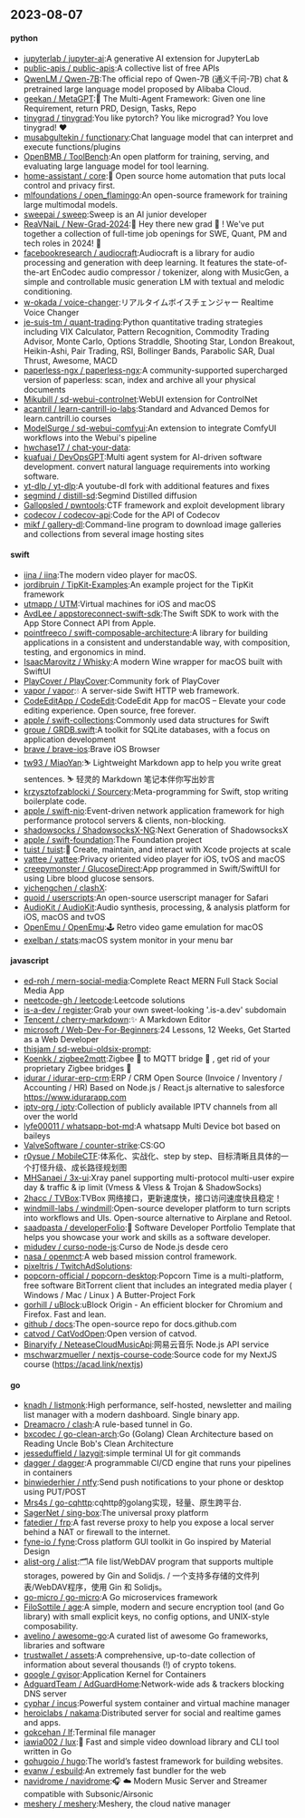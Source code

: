 ## 2023-08-07

#### python
* [jupyterlab / jupyter-ai](https://github.com/jupyterlab/jupyter-ai):A generative AI extension for JupyterLab
* [public-apis / public-apis](https://github.com/public-apis/public-apis):A collective list of free APIs
* [QwenLM / Qwen-7B](https://github.com/QwenLM/Qwen-7B):The official repo of Qwen-7B (通义千问-7B) chat & pretrained large language model proposed by Alibaba Cloud.
* [geekan / MetaGPT](https://github.com/geekan/MetaGPT):🌟
The Multi-Agent Framework: Given one line Requirement, return PRD, Design, Tasks, Repo
* [tinygrad / tinygrad](https://github.com/tinygrad/tinygrad):You like pytorch? You like micrograd? You love tinygrad!
❤️
* [musabgultekin / functionary](https://github.com/musabgultekin/functionary):Chat language model that can interpret and execute functions/plugins
* [OpenBMB / ToolBench](https://github.com/OpenBMB/ToolBench):An open platform for training, serving, and evaluating large language model for tool learning.
* [home-assistant / core](https://github.com/home-assistant/core):🏡
Open source home automation that puts local control and privacy first.
* [mlfoundations / open_flamingo](https://github.com/mlfoundations/open_flamingo):An open-source framework for training large multimodal models.
* [sweepai / sweep](https://github.com/sweepai/sweep):Sweep is an AI junior developer
* [ReaVNaiL / New-Grad-2024](https://github.com/ReaVNaiL/New-Grad-2024):👋
Hey there new grad
🎉
! We've put together a collection of full-time job openings for SWE, Quant, PM and tech roles in 2024!
🚀
* [facebookresearch / audiocraft](https://github.com/facebookresearch/audiocraft):Audiocraft is a library for audio processing and generation with deep learning. It features the state-of-the-art EnCodec audio compressor / tokenizer, along with MusicGen, a simple and controllable music generation LM with textual and melodic conditioning.
* [w-okada / voice-changer](https://github.com/w-okada/voice-changer):リアルタイムボイスチェンジャー Realtime Voice Changer
* [je-suis-tm / quant-trading](https://github.com/je-suis-tm/quant-trading):Python quantitative trading strategies including VIX Calculator, Pattern Recognition, Commodity Trading Advisor, Monte Carlo, Options Straddle, Shooting Star, London Breakout, Heikin-Ashi, Pair Trading, RSI, Bollinger Bands, Parabolic SAR, Dual Thrust, Awesome, MACD
* [paperless-ngx / paperless-ngx](https://github.com/paperless-ngx/paperless-ngx):A community-supported supercharged version of paperless: scan, index and archive all your physical documents
* [Mikubill / sd-webui-controlnet](https://github.com/Mikubill/sd-webui-controlnet):WebUI extension for ControlNet
* [acantril / learn-cantrill-io-labs](https://github.com/acantril/learn-cantrill-io-labs):Standard and Advanced Demos for learn.cantrill.io courses
* [ModelSurge / sd-webui-comfyui](https://github.com/ModelSurge/sd-webui-comfyui):An extension to integrate ComfyUI workflows into the Webui's pipeline
* [hwchase17 / chat-your-data](https://github.com/hwchase17/chat-your-data):
* [kuafuai / DevOpsGPT](https://github.com/kuafuai/DevOpsGPT):Multi agent system for AI-driven software development. convert natural language requirements into working software.
* [yt-dlp / yt-dlp](https://github.com/yt-dlp/yt-dlp):A youtube-dl fork with additional features and fixes
* [segmind / distill-sd](https://github.com/segmind/distill-sd):Segmind Distilled diffusion
* [Gallopsled / pwntools](https://github.com/Gallopsled/pwntools):CTF framework and exploit development library
* [codecov / codecov-api](https://github.com/codecov/codecov-api):Code for the API of Codecov
* [mikf / gallery-dl](https://github.com/mikf/gallery-dl):Command-line program to download image galleries and collections from several image hosting sites

#### swift
* [iina / iina](https://github.com/iina/iina):The modern video player for macOS.
* [jordibruin / TipKit-Examples](https://github.com/jordibruin/TipKit-Examples):An example project for the TipKit framework
* [utmapp / UTM](https://github.com/utmapp/UTM):Virtual machines for iOS and macOS
* [AvdLee / appstoreconnect-swift-sdk](https://github.com/AvdLee/appstoreconnect-swift-sdk):The Swift SDK to work with the App Store Connect API from Apple.
* [pointfreeco / swift-composable-architecture](https://github.com/pointfreeco/swift-composable-architecture):A library for building applications in a consistent and understandable way, with composition, testing, and ergonomics in mind.
* [IsaacMarovitz / Whisky](https://github.com/IsaacMarovitz/Whisky):A modern Wine wrapper for macOS built with SwiftUI
* [PlayCover / PlayCover](https://github.com/PlayCover/PlayCover):Community fork of PlayCover
* [vapor / vapor](https://github.com/vapor/vapor):💧
A server-side Swift HTTP web framework.
* [CodeEditApp / CodeEdit](https://github.com/CodeEditApp/CodeEdit):CodeEdit App for macOS – Elevate your code editing experience. Open source, free forever.
* [apple / swift-collections](https://github.com/apple/swift-collections):Commonly used data structures for Swift
* [groue / GRDB.swift](https://github.com/groue/GRDB.swift):A toolkit for SQLite databases, with a focus on application development
* [brave / brave-ios](https://github.com/brave/brave-ios):Brave iOS Browser
* [tw93 / MiaoYan](https://github.com/tw93/MiaoYan):⛷
Lightweight Markdown app to help you write great sentences.
⛷
轻灵的 Markdown 笔记本伴你写出妙言
* [krzysztofzablocki / Sourcery](https://github.com/krzysztofzablocki/Sourcery):Meta-programming for Swift, stop writing boilerplate code.
* [apple / swift-nio](https://github.com/apple/swift-nio):Event-driven network application framework for high performance protocol servers & clients, non-blocking.
* [shadowsocks / ShadowsocksX-NG](https://github.com/shadowsocks/ShadowsocksX-NG):Next Generation of ShadowsocksX
* [apple / swift-foundation](https://github.com/apple/swift-foundation):The Foundation project
* [tuist / tuist](https://github.com/tuist/tuist):🚀
Create, maintain, and interact with Xcode projects at scale
* [yattee / yattee](https://github.com/yattee/yattee):Privacy oriented video player for iOS, tvOS and macOS
* [creepymonster / GlucoseDirect](https://github.com/creepymonster/GlucoseDirect):App programmed in Swift/SwiftUI for using Libre blood glucose sensors.
* [yichengchen / clashX](https://github.com/yichengchen/clashX):
* [quoid / userscripts](https://github.com/quoid/userscripts):An open-source userscript manager for Safari
* [AudioKit / AudioKit](https://github.com/AudioKit/AudioKit):Audio synthesis, processing, & analysis platform for iOS, macOS and tvOS
* [OpenEmu / OpenEmu](https://github.com/OpenEmu/OpenEmu):🕹
Retro video game emulation for macOS
* [exelban / stats](https://github.com/exelban/stats):macOS system monitor in your menu bar

#### javascript
* [ed-roh / mern-social-media](https://github.com/ed-roh/mern-social-media):Complete React MERN Full Stack Social Media App
* [neetcode-gh / leetcode](https://github.com/neetcode-gh/leetcode):Leetcode solutions
* [is-a-dev / register](https://github.com/is-a-dev/register):Grab your own sweet-looking '.is-a.dev' subdomain
* [Tencent / cherry-markdown](https://github.com/Tencent/cherry-markdown):✨
A Markdown Editor
* [microsoft / Web-Dev-For-Beginners](https://github.com/microsoft/Web-Dev-For-Beginners):24 Lessons, 12 Weeks, Get Started as a Web Developer
* [thisjam / sd-webui-oldsix-prompt](https://github.com/thisjam/sd-webui-oldsix-prompt):
* [Koenkk / zigbee2mqtt](https://github.com/Koenkk/zigbee2mqtt):Zigbee
🐝
to MQTT bridge
🌉
, get rid of your proprietary Zigbee bridges
🔨
* [idurar / idurar-erp-crm](https://github.com/idurar/idurar-erp-crm):ERP / CRM Open Source (Invoice / Inventory / Accounting / HR) Based on Node.js / React.js alternative to salesforce https://www.idurarapp.com
* [iptv-org / iptv](https://github.com/iptv-org/iptv):Collection of publicly available IPTV channels from all over the world
* [lyfe00011 / whatsapp-bot-md](https://github.com/lyfe00011/whatsapp-bot-md):A whatsapp Multi Device bot based on baileys
* [ValveSoftware / counter-strike](https://github.com/ValveSoftware/counter-strike):CS:GO
* [r0ysue / MobileCTF](https://github.com/r0ysue/MobileCTF):体系化、实战化、step by step、目标清晰且具体的一个打怪升级、成长路径规划图
* [MHSanaei / 3x-ui](https://github.com/MHSanaei/3x-ui):Xray panel supporting multi-protocol multi-user expire day & traffic & ip limit (Vmess & Vless & Trojan & ShadowSocks)
* [2hacc / TVBox](https://github.com/2hacc/TVBox):TVBox 网络接口，更新速度快，接口访问速度快且稳定！
* [windmill-labs / windmill](https://github.com/windmill-labs/windmill):Open-source developer platform to turn scripts into workflows and UIs. Open-source alternative to Airplane and Retool.
* [saadpasta / developerFolio](https://github.com/saadpasta/developerFolio):🚀
Software Developer Portfolio Template that helps you showcase your work and skills as a software developer.
* [midudev / curso-node-js](https://github.com/midudev/curso-node-js):Curso de Node.js desde cero
* [nasa / openmct](https://github.com/nasa/openmct):A web based mission control framework.
* [pixeltris / TwitchAdSolutions](https://github.com/pixeltris/TwitchAdSolutions):
* [popcorn-official / popcorn-desktop](https://github.com/popcorn-official/popcorn-desktop):Popcorn Time is a multi-platform, free software BitTorrent client that includes an integrated media player ( Windows / Mac / Linux ) A Butter-Project Fork
* [gorhill / uBlock](https://github.com/gorhill/uBlock):uBlock Origin - An efficient blocker for Chromium and Firefox. Fast and lean.
* [github / docs](https://github.com/github/docs):The open-source repo for docs.github.com
* [catvod / CatVodOpen](https://github.com/catvod/CatVodOpen):Open version of catvod.
* [Binaryify / NeteaseCloudMusicApi](https://github.com/Binaryify/NeteaseCloudMusicApi):网易云音乐 Node.js API service
* [mschwarzmueller / nextjs-course-code](https://github.com/mschwarzmueller/nextjs-course-code):Source code for my NextJS course (https://acad.link/nextjs)

#### go
* [knadh / listmonk](https://github.com/knadh/listmonk):High performance, self-hosted, newsletter and mailing list manager with a modern dashboard. Single binary app.
* [Dreamacro / clash](https://github.com/Dreamacro/clash):A rule-based tunnel in Go.
* [bxcodec / go-clean-arch](https://github.com/bxcodec/go-clean-arch):Go (Golang) Clean Architecture based on Reading Uncle Bob's Clean Architecture
* [jesseduffield / lazygit](https://github.com/jesseduffield/lazygit):simple terminal UI for git commands
* [dagger / dagger](https://github.com/dagger/dagger):A programmable CI/CD engine that runs your pipelines in containers
* [binwiederhier / ntfy](https://github.com/binwiederhier/ntfy):Send push notifications to your phone or desktop using PUT/POST
* [Mrs4s / go-cqhttp](https://github.com/Mrs4s/go-cqhttp):cqhttp的golang实现，轻量、原生跨平台.
* [SagerNet / sing-box](https://github.com/SagerNet/sing-box):The universal proxy platform
* [fatedier / frp](https://github.com/fatedier/frp):A fast reverse proxy to help you expose a local server behind a NAT or firewall to the internet.
* [fyne-io / fyne](https://github.com/fyne-io/fyne):Cross platform GUI toolkit in Go inspired by Material Design
* [alist-org / alist](https://github.com/alist-org/alist):🗂️A file list/WebDAV program that supports multiple storages, powered by Gin and Solidjs. / 一个支持多存储的文件列表/WebDAV程序，使用 Gin 和 Solidjs。
* [go-micro / go-micro](https://github.com/go-micro/go-micro):A Go microservices framework
* [FiloSottile / age](https://github.com/FiloSottile/age):A simple, modern and secure encryption tool (and Go library) with small explicit keys, no config options, and UNIX-style composability.
* [avelino / awesome-go](https://github.com/avelino/awesome-go):A curated list of awesome Go frameworks, libraries and software
* [trustwallet / assets](https://github.com/trustwallet/assets):A comprehensive, up-to-date collection of information about several thousands (!) of crypto tokens.
* [google / gvisor](https://github.com/google/gvisor):Application Kernel for Containers
* [AdguardTeam / AdGuardHome](https://github.com/AdguardTeam/AdGuardHome):Network-wide ads & trackers blocking DNS server
* [cyphar / incus](https://github.com/cyphar/incus):Powerful system container and virtual machine manager
* [heroiclabs / nakama](https://github.com/heroiclabs/nakama):Distributed server for social and realtime games and apps.
* [gokcehan / lf](https://github.com/gokcehan/lf):Terminal file manager
* [iawia002 / lux](https://github.com/iawia002/lux):👾
Fast and simple video download library and CLI tool written in Go
* [gohugoio / hugo](https://github.com/gohugoio/hugo):The world’s fastest framework for building websites.
* [evanw / esbuild](https://github.com/evanw/esbuild):An extremely fast bundler for the web
* [navidrome / navidrome](https://github.com/navidrome/navidrome):🎧
☁️
Modern Music Server and Streamer compatible with Subsonic/Airsonic
* [meshery / meshery](https://github.com/meshery/meshery):Meshery, the cloud native manager
